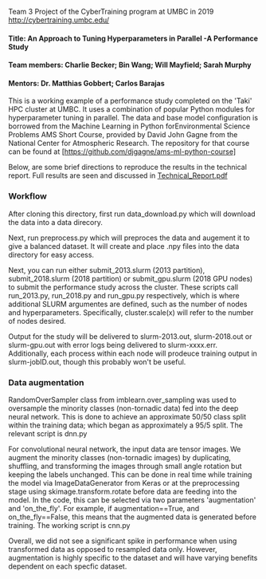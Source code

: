 Team 3 Project of the CyberTraining program at UMBC in 2019 http://cybertraining.umbc.edu/
#### Title: An Approach to Tuning Hyperparameters in Parallel -A Performance Study 
#### Team members: Charlie Becker; Bin Wang; Will Mayfield; Sarah Murphy
#### Mentors: Dr. Matthias Gobbert; Carlos Barajas


This is a working example of a performance study completed on the 'Taki' HPC cluster at UMBC. It uses a combination of popular Python modules for hyperparameter tuning in parallel. The data and base model configuration is borrowed from the Machine Learning in Python forEnvironmental Science Problems AMS Short Course, provided by David John Gagne from the National Center for Atmospheric Research.  The repository for that course can be found at [https://github.com/djgagne/ams-ml-python-course]

Below, are some brief directions to reproduce the results in the technical report. Full results are seen and discussed in [Technical\_Report.pdf](https://github.com/charlie-becker/UMBC_CT_Project/blob/master/Technical_Report.pdf) 
### Workflow
After cloning this directory, first run data\_download.py which will download the data into a data direcory.

Next, run preprocess.py which will preproces the data and augement it to give a balanced dataset.  It will create and place .npy files into the data directory for easy access.

Next, you can run either submit\_2013.slurm (2013 partition), submit\_2018.slurm (2018 partition) or submit\_gpu.slurm (2018 GPU nodes) to submit the performance study across the cluster.  These scripts call run\_2013.py, run\_2018.py and run\_gpu.py respectively, which is where additional SLURM argumentes are defined, such as the number of nodes and hyperparameters.  Specifically, cluster.scale(x) will refer to the number of nodes desired.

Output for the study will be delivered to slurm-2013.out, slurm-2018.out or slurm-gpu.out with error logs being delivered to slurm-xxxx.err. Additionally, each process within each node will prodeuce training output in slurm-jobID.out, though this probably won't be useful.
### Data augmentation
RandomOverSampler class from imblearn.over\_sampling was used to oversample the minority classes (non-tornadic data) fed into the deep neural network. This is done to achieve an approximate 50/50 class split within the training data; which began as approximately a 95/5 split. The relevant script is dnn.py

For convolutional neural network, the input data are tensor images. We augment the minority classes (non-tornadic images) by duplicating, shuffling, and transforming the images through small angle rotation but keeping the labels unchanged. This can be done in real time while training the model via ImageDataGenerator from Keras or at the preprocessing stage using skimage.transform.rotate before data are feeding into the model. In the code, this can be selected via two parameters 'augmentation' and 'on\_the\_fly'. For example, if augmentation==True, and on\_the\_fly==False, this means that the augmented data is generated before training. The working script is cnn.py

Overall, we did not see a significant spike in performance when using transformed data as opposed to resampled data only.  However, augmentation is highly specific to the dataset and will have varying benefits dependent on each specfic dataset.   
